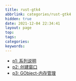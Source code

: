 ```yaml
---
title: rust-gtk4
abbrlink: categories/rust-gtk4
hidden: true
date: 2021-12-04 22:34:41
layout: page
top:
tags:
categories:
keywords:
---
```


- [p1: 系列说明](/posts/rust-gtk4/p1)
- [p2: 创建窗口](/posts/rust-gtk4/p2)
- [p3: GObject-内存管理](/posts/rust-gtk4/p3)
